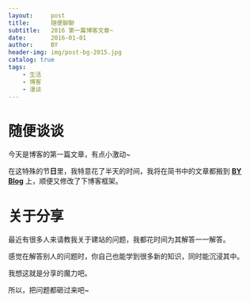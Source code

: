 ```yaml
---
layout:     post
title:      随便聊聊
subtitle:   2016 第一篇博客文章~ 
date:       2016-01-01
author:     BY
header-img: img/post-bg-2015.jpg
catalog: true
tags:
    - 生活
    - 博客
    - 漫谈
---
```


# 随便谈谈

今天是博客的第一篇文章，有点小激动~

在这特殊的节**日**里，我特意花了半天的时间，我将在简书中的文章都搬到 [**BY Blog**](http://ifrankyu.github.io) 上，顺便又修改了下博客框架。

# 关于分享

最近有很多人来请教我关于建站的问题，我都花时间为其解答一一解答。

感觉在解答别人的问题时，你自己也能学到很多新的知识，同时能沉浸其中。

我想这就是分享的魔力吧。

所以，把问题都砸过来吧~




